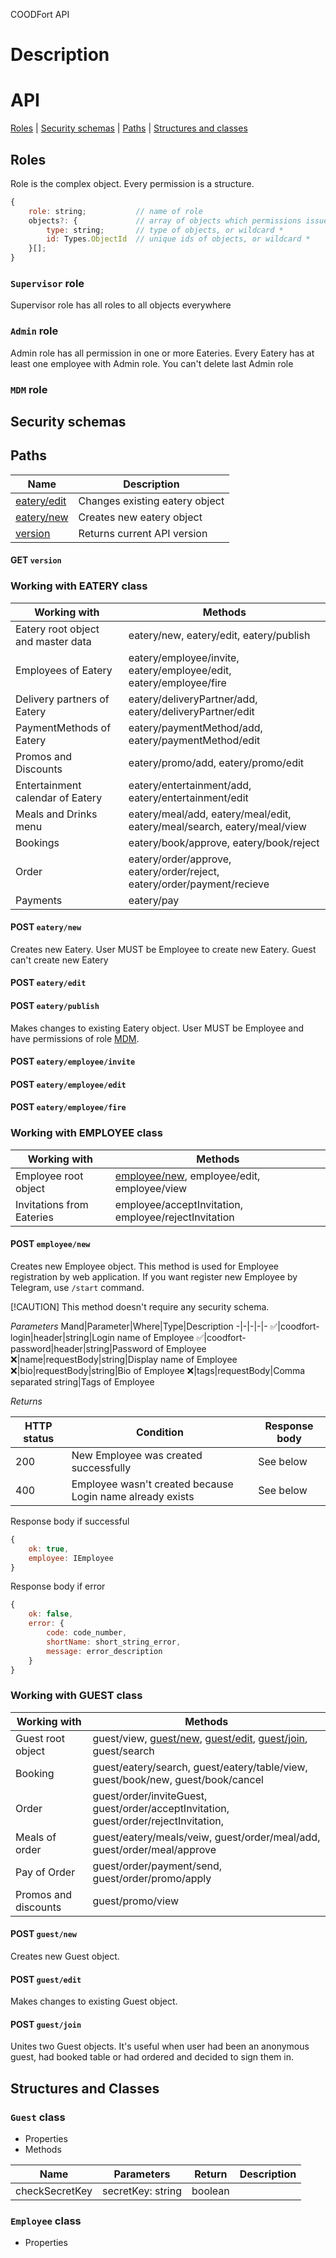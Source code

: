 COODFort API
# Description

# API
[Roles](#roles) | [Security schemas](#security-schemas) | [Paths](#paths) | [Structures and classes](#structures-and-classes)
## Roles
Role is the complex object. Every permission is a structure.
```javascript
{
    role: string;           // name of role
    objects?: {             // array of objects which permissions issued to
        type: string;       // type of objects, or wildcard *
        id: Types.ObjectId  // unique ids of objects, or wildcard *
    }[];
}
```
### `Supervisor` role
Supervisor role has all roles to all objects everywhere
### `Admin` role
Admin role has all permission in one or more Eateries. Every Eatery has at least one employee with Admin role. You can't delete last Admin role
### `MDM` role
## Security schemas
## Paths
Name|Description
-|-
[eatery/edit](#post-eateryedit)|Changes existing eatery object
[eatery/new](#post-eaterynew)|Creates new eatery object
[version](#get-version)|Returns current API version
#### GET `version`
### Working with EATERY class
Working with|Methods
-|-
Eatery root object and master data| eatery/new,  eatery/edit,  eatery/publish
Employees of Eatery| eatery/employee/invite, eatery/employee/edit, eatery/employee/fire
Delivery partners of Eatery| eatery/deliveryPartner/add,  eatery/deliveryPartner/edit
PaymentMethods of Eatery| eatery/paymentMethod/add,  eatery/paymentMethod/edit
Promos and Discounts| eatery/promo/add,  eatery/promo/edit
Entertainment calendar of Eatery| eatery/entertainment/add,  eatery/entertainment/edit
Meals and Drinks menu|eatery/meal/add, eatery/meal/edit, eatery/meal/search, eatery/meal/view
Bookings|eatery/book/approve, eatery/book/reject
Order|eatery/order/approve, eatery/order/reject, eatery/order/payment/recieve
Payments|eatery/pay

#### POST `eatery/new`
Creates new Eatery. User MUST be Employee to create new Eatery. Guest can't create new Eatery
#### POST `eatery/edit`
#### POST `eatery/publish`
Makes changes to existing Eatery object. User MUST be Employee and have permissions of role [MDM](#mdm-role).
#### POST `eatery/employee/invite`
#### POST `eatery/employee/edit`
#### POST `eatery/employee/fire`
### Working with EMPLOYEE class
Working with|Methods
-|-
Employee root object|[employee/new](#post-employeenew), employee/edit, employee/view
Invitations from Eateries|employee/acceptInvitation, employee/rejectInvitation

#### POST `employee/new`
Creates new Employee object. This method is used for Employee registration by web application. If you want register new Employee by Telegram, use `/start` command.

[!CAUTION] This method doesn't require any security schema. 

*Parameters*
Mand|Parameter|Where|Type|Description
-|-|-|-|-
✅|coodfort-login|header|string|Login name of Employee
✅|coodfort-password|header|string|Password of Employee
❌|name|requestBody|string|Display name of Employee
❌|bio|requestBody|string|Bio of Employee
❌|tags|requestBody|Comma separated string|Tags of Employee

*Returns*

HTTP status|Condition|Response body
-|-|-
200|New Employee was created successfully| See below
400|Employee wasn't created because Login name already exists|See below

Response body if successful
```javascript
{
    ok: true, 
    employee: IEmployee
}
```
Response body if error
```javascript
{
    ok: false,
    error: {
        code: code_number,
        shortName: short_string_error,
        message: error_description
    } 
}
```


### Working with GUEST class
Working with|Methods
-|-
Guest root object|guest/view, [guest/new](#post-guestnew), [guest/edit](#post-guestedit), [guest/join](#post-guestjoin), guest/search
Booking|guest/eatery/search, guest/eatery/table/view, guest/book/new, guest/book/cancel 
Order|guest/order/inviteGuest, guest/order/acceptInvitation, guest/order/rejectInvitation, 
Meals of order|guest/eatery/meals/veiw, guest/order/meal/add, guest/order/meal/approve
Pay of Order|guest/order/payment/send, guest/order/promo/apply
Promos and discounts|guest/promo/view

#### POST `guest/new`
Creates new Guest object.
#### POST `guest/edit`
Makes changes to existing Guest object.
#### POST `guest/join`
Unites two Guest objects. It's useful when user had been an anonymous guest, had booked table or had ordered and decided to sign them in.
## Structures and Classes
### `Guest` class
* Properties
* Methods

Name|Parameters|Return|Description
-|-|-|-
checkSecretKey|secretKey: string|boolean
### `Employee` class
* Properties
